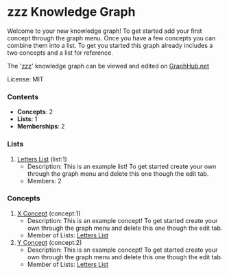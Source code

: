 # zzz Knowledge Graph

Welcome to your new knowledge graph! To get started add your first concept through the graph menu. Once you have a few concepts you can combine them into a list. To get you started this graph already includes a two concepts and a list for reference.

The '[zzz](https://graphhub.net/zzz)' knowledge graph can be viewed and edited on [GraphHub.net](https://graphhub.net)

License: MIT
### Contents
- **Concepts**: 2
- **Lists**: 1
- **Memberships**: 2
### Lists
1. [Letters List](https://graphhub.net/zzz/list/letters-list?id=1) (list:1)
   - Description: This is an example list! To get started create your own through the graph menu and delete this one though the edit tab.
   - Members: 2
### Concepts
1. [X Concept](https://graphhub.net/zzz/concept/x-concept?id=1) (concept:1)
   - Description: This is an example concept! To get started create your own through the graph menu and delete this one though the edit tab.
   - Member of Lists: [Letters List](https://graphhub.net/zzz/list/letters-list?id=1)
1. [Y Concept](https://graphhub.net/zzz/concept/y-concept?id=2) (concept:2)
   - Description: This is an example concept! To get started create your own through the graph menu and delete this one though the edit tab.
   - Member of Lists: [Letters List](https://graphhub.net/zzz/list/letters-list?id=1)
